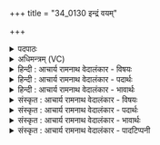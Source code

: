 +++
title = "34_0130 इन्द्रं वयम्"

+++
<details><summary>पदपाठः</summary>

इ꣡न्द्र꣢꣯म्। व꣣य꣢म्। म꣣हाधने꣣। महा। धने꣢। इ꣡न्द्र꣢꣯म् अ꣡र्भे꣢꣯। ह꣣वामहे। यु꣡ज꣢꣯म्। वृ꣣त्रे꣡षु꣢। व꣣ज्रि꣡ण꣢म्। १३०।
</details>

<details><summary>अधिमन्त्रम् (VC)</summary>

- इन्द्रः
- मधुच्छन्दा वैश्वामित्रः
- गायत्री
- षड्जः
- ऐन्द्रं काण्डम्
</details>

<details><summary>हिन्दी : आचार्य रामनाथ वेदालंकार - विषयः</summary>

संग्रामों में रक्षा के लिए हम क्या करें, यह कहते हैं।
</details>

<details><summary>हिन्दी : आचार्य रामनाथ वेदालंकार - पदार्थः</summary>

पदार्थान्वयभाषाः -  (वयम्) परमेश्वर के उपासक और राजभक्त हम लोग (वृत्रेषु) धर्म के आच्छादक दुष्टजनों व दुर्गुणों पर (वज्रिणम्) वज्रदण्ड उठानेवाले, (युजम्) सहयोगी सखा (इन्द्रम्) वीर परमेश्वर और राजा को (महाधने) योग-सिद्धिरूप बड़े धन जिससे प्राप्त होते हैं, उस आन्तरिक महासंघर्ष में और सोना, चाँदी आदि महार्घ धन जिससे प्राप्त होते हैं, उस बाह्य विकराल संग्राम में (हवामहे) पुकारें, (इन्द्रम्) उसी परमेश्वर और राजा को (अर्भे) छोटे आध्यात्मिक और वाह्य संघर्ष में भी पुकारें। विद्युत्-पक्ष में भी अर्थयोजना करनी चाहिए। (इन्द्रम्) विद्युत् का हम बड़े-बड़े संग्रामों और छोटे संग्रामो में भी (हवामहे) उपयोग करें। कैसी विद्युत् का? (युजम्) विमानादियानों में और शस्त्रास्त्रों में जिसे प्रयुक्त किया जाता है, और जो (वृत्रेषु) शत्रुओं पर (वज्रिणम्) बिजली के गोले आदि रूप वज्रों को फेंकने का साधन है ॥६॥ इस मन्त्र में श्लेषालङ्कार है ॥६॥
</details>

<details><summary>हिन्दी : आचार्य रामनाथ वेदालंकार - भावार्थः</summary>

भावार्थभाषाः -  मनुष्यों को चाहिए कि साधारण या विकट, बाह्य और आन्तरिक देवासुर-संग्रामों में विजय के लिए अत्यन्त वीर परमेश्वर तथा राजा का आह्वान करें। साथ ही बिजली से चलनेवाले अस्त्रों का निर्माण करके शत्रुओं का समूल उच्छेद करें ॥६॥
</details>

<details><summary>संस्कृत : आचार्य रामनाथ वेदालंकार - विषयः</summary>

अथ संग्रामेषु रक्षार्थं वयं किं कुर्यामेत्याह।
</details>

<details><summary>संस्कृत : आचार्य रामनाथ वेदालंकार - पदार्थः</summary>

पदार्थान्वयभाषाः -  (वयम्) परमेश्वरोपासका (राजभक्ताः) प्रजाजना वा (वृत्रेषु२) धर्माच्छादकेषु दुष्टजनेषु दुर्गुणेषु वा (वज्रिणम्) दण्डधारिणम् (युजम्) सहयोगिनं सखायम्। युज्यते इति युक् तम्। युजिर् योगे, क्विप्। (इन्द्रम्) वीरं परमेश्वरं राजानं वा (महाधने) महान्ति धनानि। योगसिद्धिरूपाणि यस्मात् तस्मिन् आन्तरिके महति देवासुरसंग्रामे, महान्ति महार्घाणि धनानि स्वर्णरजतादीनि यस्मात् तस्मिन् बाह्ये च विकरालसंग्रामे । महाधन इति संग्रामनाम। निघं० २।१७। (हवामहे) आह्वयेम। ह्वेञ् स्पर्धायां शब्दे च इति धातोर्लेटो रूपमिदम्। बहुलं छन्दसि अ० ६।१।३४ इति सम्प्रसारणम्। तमेव (इन्द्रम्) परमेश्वरं राजानं च (अर्भे) अल्पेऽपि आध्यात्मिके बाह्ये च युद्धे हवामहे आह्वयेम३। विद्युत्पक्षेऽप्यर्थो योजनीयः। (इन्द्रम्) विद्युतं वयं महासंग्रामेऽल्पे वा संग्रामे (हवामहे) उपयुञ्जीमहि। कीदृशं विद्युदिन्द्रम् ? (युजम्) विमानादियानेषु शस्त्रास्त्रेषु वा योगवन्तम्, (वृत्रेषु) शत्रुषु (वज्रिणम्) विद्युद्गोलकादिरूपस्य वज्रस्य प्रक्षेपणसाधनम् ॥६॥ अत्र श्लेषालङ्कारः ॥६॥
</details>

<details><summary>संस्कृत : आचार्य रामनाथ वेदालंकार - भावार्थः</summary>

भावार्थभाषाः -  साधारणेषु विकटेषु वा बाह्याभ्यन्तरेषु देवासुरसंग्रामेषु मनुष्यैर्विजयार्थं सुवीरः परमेश्वरो नृपतिश्चाह्वातव्यः, विद्युदस्त्राणि च निर्माय शत्रवः समूलमुच्छेत्तव्याः ॥६॥
</details>

<details><summary>संस्कृत : आचार्य रामनाथ वेदालंकार - पादटिप्पनी</summary>

टिप्पणी:   १. ऋ० १।७।५, अथ० २०।७०।११। २. वृत्रेषु उपद्रवेषु सत्सु—इति भ०। ३. ऋग्भाष्ये दयानन्दर्षिणा प्रथमेन इन्द्रशब्देन परमेश्वरः, द्वितीयेन च इन्द्रशब्देन सूर्यो वायुश्च गृहीतः।
</details>